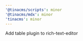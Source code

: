 ```yaml
---
'@tinacms/scripts': minor
'@tinacms/mdx': minor
'tinacms': minor
---
```


Add table plugin to rich-text-editor
